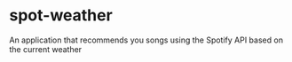 # spot-weather
An application that recommends you songs using the Spotify API based on the current weather
